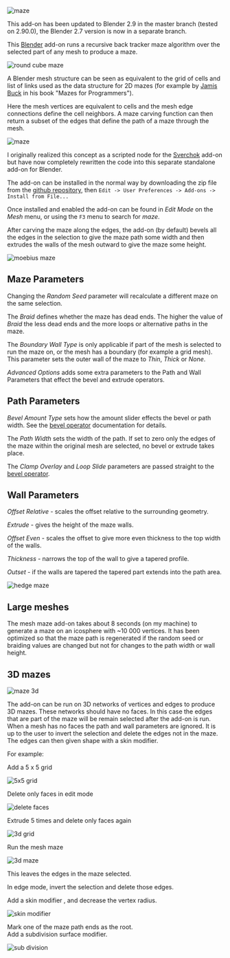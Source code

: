 ![maze](./images/maze.png)

This add-on has been updated to Blender 2.9 in the master branch (tested on 2.90.0), the Blender 2.7 version is now in a separate branch.

This [Blender](https://www.blender.org/) add-on runs a recursive back tracker maze algorithm over the selected part of any mesh to produce a maze.

![round cube maze](./images/mesh_maze_screenshot.png)

A Blender mesh structure can be seen as equivalent to the grid of cells and list of links used as the data structure for 2D mazes (for example by [Jamis Buck](http://weblog.jamisbuck.org/2011/2/7/maze-generation-algorithm-recap) in his book "Mazes for Programmers").

Here the mesh vertices are equivalent to cells and the mesh edge connections define the cell neighbors. A maze carving function can then return a subset of the edges that define the path of a maze through the mesh.

![maze](./images/maze__2D_simple_02_012.png)

I originally realized this concept as a scripted node for the [Sverchok](http://nikitron.cc.ua/sverchok_en.html) add-on but have now completely rewritten the code into this separate standalone add-on for Blender.

The add-on can be installed in the normal way by downloading the zip file from the [github repository](https://github.com/elfnor/mesh_maze), then `Edit -> User Preferences -> Add-ons -> Install from File...`

Once installed and enabled the add-on can be found in *Edit Mode* on the *Mesh* menu, or using the `F3` menu to search for *maze*.

After carving the maze along the edges, the add-on (by default) bevels all the edges in the selection to give the maze path some width and then extrudes the walls of the mesh outward to give the maze some height.

![moebius maze](./images/moebius_02_003.png)

## Maze Parameters

Changing the *Random Seed* parameter will recalculate a different maze on the same selection.

The *Braid* defines whether the maze has dead ends. The higher the value of *Braid* the less dead ends and the more loops or alternative paths in the maze.

The *Boundary Wall Type* is only applicable if part of the mesh is selected to run the maze on, or the mesh has a boundary (for example a grid mesh). This parameter sets the outer wall of the maze to *Thin*, *Thick* or *None*.

*Advanced Options* adds some extra parameters to the Path and Wall Parameters that effect the bevel and extrude operators.

## Path Parameters

*Bevel Amount Type* sets how the amount slider effects the bevel or path width. See the [bevel operator]() documentation for details.

The *Path Width* sets the width of the path. If set to zero only the edges of the maze within the original mesh are selected, no bevel or extrude takes place.

The *Clamp Overlay* and *Loop Slide* parameters are passed straight to the [bevel operator]().

## Wall Parameters

*Offset Relative* - scales the offset relative to the surrounding geometry.

*Extrude* - gives the height of the maze walls.

*Offset Even* - scales the offset to give more even thickness to the top width of the walls.

*Thickness* - narrows the top of the wall to give a tapered profile.

*Outset* - if the walls are tapered the tapered part extends into the path area.

![hedge maze](./images/hedge_maze.png)

## Large meshes

The mesh maze add-on takes about 8 seconds (on my machine) to generate a maze on an icosphere with ~10 000 vertices. It has been optimized so that the maze path is regenerated if the random seed or braiding values are changed but not for changes to the path width or wall height.

## 3D mazes

![maze 3d](./images/maze_3D.png)

The add-on can be run on 3D networks of vertices and edges to produce 3D mazes. These networks should have no faces. In this case the edges that are part of the maze will be remain selected after the add-on is run. When a mesh has no faces the path and wall parameters are ignored. It is up to the user to invert the selection and delete the edges not in the maze. The edges can then given shape with a skin modifier.

For example:

Add a 5 x 5 grid  

![5x5 grid](./images/image.png)

Delete only faces in edit mode  

![delete faces](./images/image(1).png)


Extrude 5 times and delete only faces again  

![3d grid](./images/image(2).png)

Run the mesh maze  

![3d maze](./images/image(3).png)

This leaves the edges in the maze selected.  


In edge mode, invert the selection and delete those edges.  

Add a skin modifier , and decrease the vertex radius.  

![skin modifier](./images/image(4).png)

Mark one of the maze path ends as the root.  
Add a subdivision surface modifier.  

![sub division](./images/image(5).png)




